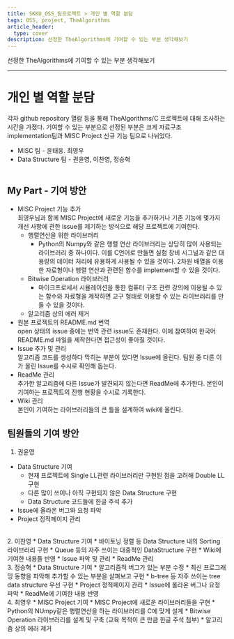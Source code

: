 ```yaml
---
title: SKKU_OSS_팀프로젝트 > 개인 별 역할 분담
tags: OSS, project, TheAlgorithms
article_header:
  type: cover
description: 선정한 TheAlgorithms에 기여할 수 있는 부분 생각해보기
---
```


선정한 TheAlgorithms에 기여할 수 있는 부분 생각해보기

---
# 개인 별 역할 분담
각자 github repository 열람 등을 통해 TheAlgorithms/C 프로젝트에 대해 조사하는 시간을 가졌다. 기여할 수 있는 부분으로 선정된 부분은 크게 자료구조 implementation팀과 MISC Project 신규 기능 팀으로 나뉘었다.<br>

* MISC 팀 - 윤태웅. 최영우
* Data Structure 팀 - 권윤영, 이찬영, 정승혁<br><br>

## My Part - 기여 방안
* MISC Project 기능 추가<br>
최영우님과 함께 MISC Project에 새로운 기능을 추가하거나 기존 기능에 몇가지 개선 사항에 관한 issue를 제기하는 방식으로 해당 프로젝트에 기여한다.
  * 행렬연산을 위한 라이브러리
    * Python의 Numpy와 같은 행렬 연산 라이브러리는 상당히 많이 사용되는 라이브러리 중 하나이다. 이를 C언어로 만들면 실험 장비 시그널과 같은 대용량의 데이터 처리에 유용하게 사용될 수 있을 것이다. 2차원 배열을 이용한 자료형이나 행렬 연산과 관련된 함수를 implement할 수 있을 것이다.
  * Bitwise Operation 라이브러리
    * 마이크프로세서 시뮬레이션을 통한 컴퓨터 구조 관련 강의에 이용될 수 있는 함수와 자료형을 제작하면 교구 형태로 이용할 수 있는 라이브러리를 만들 수 있을 것이다.
  * 알고리즘 상의 에러 제거<br>
* 원본 프로젝트의 README.md 번역<br>
open 상태의 issue 중에는 번역 관련 issue도 존재한다. 이에 참여하여 한국어 README.md 파일을 제작한다면 접근성이 좋아질 것이다.<br>
* Issue 추가 및 관리<br>
알고리즘 코드를 생성하다 막히는 부분이 있다면 Issue에 올린다. 팀원 중 다른 이가 올린 Issue를 수시로 확인해 돕는다.<br>
* ReadMe 관리<br>
추가한 알고리즘에 다른 Issue가 발견되지 않는다면 ReadMe에 추가한다. 본인이 기여하는 프로젝트의 진행 현황을 수시로 기록한다.<br>
* Wiki 관리<br>
본인이 기여하는 라이브러리들의 큰 틀을 설계하여 wiki에 올린다.

## 팀원들의 기여 방안
1. 권윤영
* Data Structure 기여
  * 현재 프로젝트에 Single LL관련 라이브러리만 구현된 점을 고려해 Double LL 구현
  * 다른 많이 쓰이나 아직 구현되지 않은 Data Structure 구현
  * Data Structure 코드들에 한글 주석 추가
* Issue에 올라온 버그와 요청 파악
* Project 정적페이지 관리
<br>
2. 이찬영
* Data Structure 기여
  * 바이토닝 정렬 등 Data Structure 내의 Sorting 라이브러리 구현
  * Queue 등의 자주 쓰이는 대중적인 DataStructure 구현
* Wiki에 기여한 내용들 반영
* Issue 파악 및 관리
* ReadMe 관리
<br>
3. 정승혁
* Data Structure 기여
  * 알고리즘적 버그가 있는 부분 수정
  * 최신 프로그래밍 동향을 파악해 추가할 수 있는 부분을 살펴보고 구현
  * b-tree 등 자주 쓰이는 tree data structure 우선 구현
* Project 정적페이지 관리
* Issue에 올라온 버그나 요청 파악
* ReadMe에 기여한 내용 반영
<br>
4. 최영우
* MISC Project 기여
  * MISC Project에 새로운 라이브러리들을 구현
  * Python의 NUmpy같은 행렬연산을 하는 라이브러리를 C에 맞게 설계
  * Bitwise Operation 라이브러리를 설계 및 구축 (교육 목적이 큰 만큼 한글 주석 첨부)
* 알고리즘 상의 에러 제거
